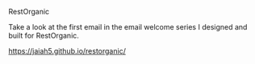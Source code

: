 RestOrganic

Take a look at the first email in the email welcome series I designed and built for RestOrganic.

https://jaiah5.github.io/restorganic/
